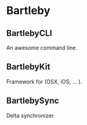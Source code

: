 # Bartleby

## BartlebyCLI

An awesome command line.

## BartlebyKit

Framework for (OSX, iOS, ... ).

## BartlebySync

Delta synchronizer.
